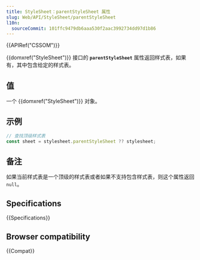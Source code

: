 ```yaml
---
title: StyleSheet：parentStyleSheet 属性
slug: Web/API/StyleSheet/parentStyleSheet
l10n:
  sourceCommit: 101ffc9479db6aaa530f2aac3992734dd97d1b86
---
```


{{APIRef("CSSOM")}}

{{domxref("StyleSheet")}} 接口的 **`parentStyleSheet`** 属性返回样式表，如果有，其中包含给定的样式表。

## 值

一个 {{domxref("StyleSheet")}} 对象。

## 示例

```js
// 查找顶级样式表
const sheet = stylesheet.parentStyleSheet ?? stylesheet;
```

## 备注

如果当前样式表是一个顶级的样式表或者如果不支持包含样式表，则这个属性返回 `null`。

## Specifications

{{Specifications}}

## Browser compatibility

{{Compat}}
